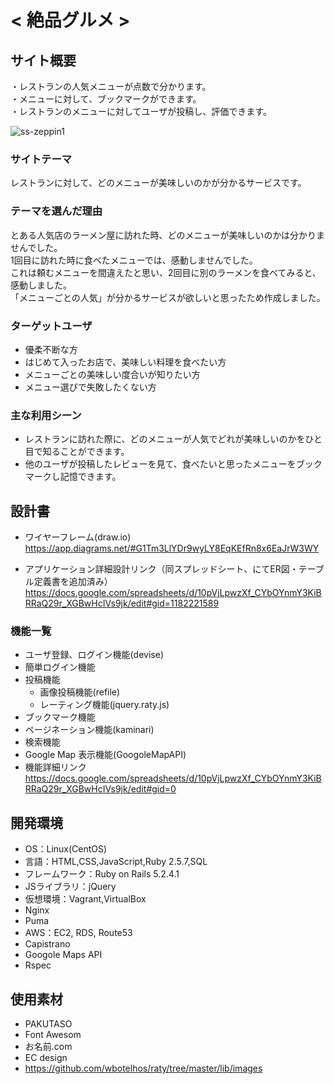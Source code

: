 # < 絶品グルメ >

## サイト概要
・レストランの人気メニューが点数で分かります。  
・メニューに対して、ブックマークができます。  
・レストランのメニューに対してユーザが投稿し、評価できます。

![ss-zeppin1](https://user-images.githubusercontent.com/67733078/97104571-41687f80-16f8-11eb-9869-e069462d9771.png)



### サイトテーマ
レストランに対して、どのメニューが美味しいのかが分かるサービスです。

### テーマを選んだ理由
とある人気店のラーメン屋に訪れた時、どのメニューが美味しいのかは分かりませんでした。  
1回目に訪れた時に食べたメニューでは、感動しませんでした。  
これは頼むメニューを間違えたと思い、2回目に別のラーメンを食べてみると、感動しました。  
「メニューごとの人気」が分かるサービスが欲しいと思ったため作成しました。

### ターゲットユーザ
- 優柔不断な方  
- はじめて入ったお店で、美味しい料理を食べたい方  
- メニューごとの美味しい度合いが知りたい方  
- メニュー選びで失敗したくない方  

### 主な利用シーン
- レストランに訪れた際に、どのメニューが人気でどれが美味しいのかをひと目で知ることができます。
- 他のユーザが投稿したレビューを見て、食べたいと思ったメニューをブックマークし記憶できます。

## 設計書
- ワイヤーフレーム(draw.io)  
https://app.diagrams.net/#G1Tm3LlYDr9wyLY8EqKEfRn8x6EaJrW3WY  

- アプリケーション詳細設計リンク（同スプレッドシート、にてER図・テーブル定義書を追加済み）  
https://docs.google.com/spreadsheets/d/10pVjLpwzXf_CYbOYnmY3KiBRRaQ29r_XGBwHcIVs9jk/edit#gid=1182221589

### 機能一覧　
- ユーザ登録、ログイン機能(devise)
- 簡単ログイン機能
- 投稿機能
  - 画像投稿機能(refile)
  - レーティング機能(jquery.raty.js)
- ブックマーク機能
- ページネーション機能(kaminari)
- 検索機能
- Google Map 表示機能(GoogoleMapAPI)  
- 機能詳細リンク
https://docs.google.com/spreadsheets/d/10pVjLpwzXf_CYbOYnmY3KiBRRaQ29r_XGBwHcIVs9jk/edit#gid=0

## 開発環境
- OS：Linux(CentOS)
- 言語：HTML,CSS,JavaScript,Ruby 2.5.7,SQL
- フレームワーク：Ruby on Rails 5.2.4.1
- JSライブラリ：jQuery
- 仮想環境：Vagrant,VirtualBox
- Nginx
- Puma
- AWS：EC2, RDS, Route53
- Capistrano
- Googole Maps API
- Rspec

## 使用素材
- PAKUTASO
- Font Awesom
- お名前.com
- EC design
- https://github.com/wbotelhos/raty/tree/master/lib/images